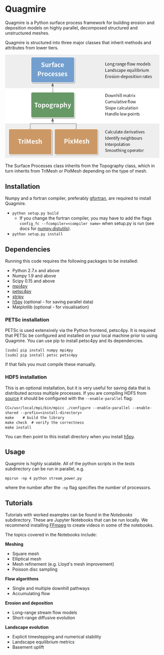 # Quagmire

Quagmire is a Python surface process framework for building erosion and deposition models on highly parallel, decomposed structured and unstructured meshes.

Quagmire is structured into three major classes that inherit methods and attributes from lower tiers.

![Quagmire hierarchy](assets/hierarchy_chart.png)

The Surface Processes class inherits from the Topography class, which in turn inherits from TriMesh or PixMesh depending on the type of mesh.

## Installation

Numpy and a fortran compiler, preferably [gfortran](https://gcc.gnu.org/wiki/GFortran), are required to install Quagmire.

- ``python setup.py build``
   - If you change the fortran compiler, you may have to add the 
flags `config_fc --fcompiler=<compiler name>` when setup.py is run
(see docs for [numpy.distutils](http://docs.scipy.org/doc/numpy-dev/f2py/distutils.html)).
- ``python setup.py install``


## Dependencies

Running this code requires the following packages to be installed:

- Python 2.7.x and above
- Numpy 1.9 and above
- Scipy 0.15 and above
- [mpi4py](http://pythonhosted.org/mpi4py/usrman/index.html)
- [petsc4py](https://pythonhosted.org/petsc4py/usrman/install.html)
- [stripy](https://github.com/University-of-Melbourne-Geodynamics/stripy)
- [h5py](http://docs.h5py.org/en/latest/mpi.html#building-against-parallel-hdf5) (optional - for saving parallel data)
- Matplotlib (optional - for visualisation)

### PETSc installation

PETSc is used extensively via the Python frontend, petsc4py. It is required that PETSc be configured and installed on your local machine prior to using Quagmire. You can use pip to install petsc4py and its dependencies.

```
[sudo] pip install numpy mpi4py
[sudo] pip install petsc petsc4py
```

If that fails you must compile these manually.

### HDF5 installation

This is an optional installation, but it is very useful for saving data that is distributed across multiple processes. If you are compiling HDF5 from [source](https://support.hdfgroup.org/downloads/index.html) it should be configured with the `--enable-parallel` flag:

```
CC=/usr/local/mpi/bin/mpicc ./configure --enable-parallel --enable-shared --prefix=<install-directory>
make	# build the library
make check	# verify the correctness
make install
```

You can then point to this install directory when you install [h5py](http://docs.h5py.org/en/latest/mpi.html#building-against-parallel-hdf5).

## Usage

Quagmire is highly scalable. All of the python scripts in the *tests* subdirectory can be run in parallel, e.g.

```
mpirun -np 4 python stream_power.py
```

where the number after the `-np` flag specifies the number of processors.

## Tutorials

Tutorials with worked examples can be found in the *Notebooks* subdirectory. These are Jupyter Notebooks that can be run locally. We recommend installing [FFmpeg](https://ffmpeg.org/) to create videos in some of the notebooks.

The topics covered in the Notebooks include:

**Meshing**

- Square mesh
- Elliptical mesh
- Mesh refinement (e.g. Lloyd's mesh improvement)
- Poisson disc sampling

**Flow algorithms**

- Single and multiple downhill pathways
- Accumulating flow

**Erosion and deposition**

- Long-range stream flow models
- Short-range diffusive evolution

**Landscape evolution**

- Explicit timestepping and numerical stability
- Landscape equilibrium metrics
- Basement uplift
